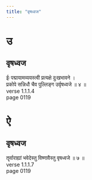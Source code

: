 ```yaml
---
title: "वृषध्वज"
---
```


# उ
## वृषध्वज
ईः पद्मायामव्ययस्त्वी प्रत्यक्षे दुःखभावने ।<BR>प्रकोपे सन्निधौ चैव पुल्लिङ्ग उर्वृषध्वजे ॥ ४ ॥<BR>verse 1.1.1.4<BR>page 0119

# ऐ
## वृषध्वज
ॡर्वाराह्यां भवेदेस्तु विष्णावैस्तु वृषध्वजे ॥ ७ ॥<BR>verse 1.1.1.7<BR>page 0119

